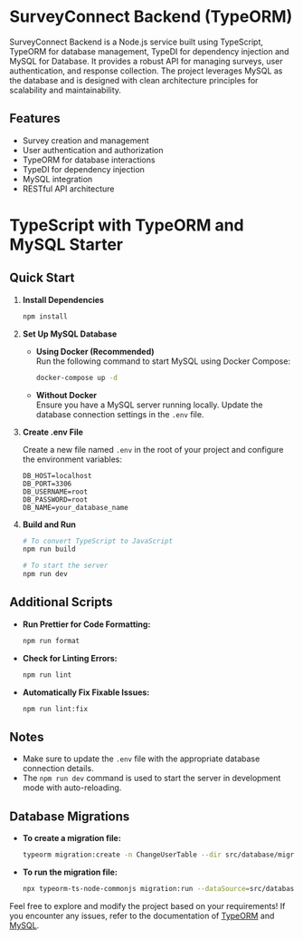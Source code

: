
# SurveyConnect Backend (TypeORM)

SurveyConnect Backend is a Node.js service built using TypeScript, TypeORM for database management, TypeDI for dependency injection and MySQL for Database. It provides a robust API for managing surveys, user authentication, and response collection. The project leverages MySQL as the database and is designed with clean architecture principles for scalability and maintainability.

## Features
- Survey creation and management
- User authentication and authorization
- TypeORM for database interactions
- TypeDI for dependency injection
- MySQL integration
- RESTful API architecture

# TypeScript with TypeORM and MySQL Starter

## Quick Start

1. **Install Dependencies**

   ```bash
   npm install
   ```

2. **Set Up MySQL Database**

   - **Using Docker (Recommended)**  
     Run the following command to start MySQL using Docker Compose:
     ```bash
     docker-compose up -d
     ```

   - **Without Docker**  
     Ensure you have a MySQL server running locally. Update the database connection settings in the `.env` file.

3. **Create .env File**

   Create a new file named `.env` in the root of your project and configure the environment variables:

   ```env
   DB_HOST=localhost
   DB_PORT=3306
   DB_USERNAME=root
   DB_PASSWORD=root
   DB_NAME=your_database_name
   ```

4. **Build and Run**

   ```bash
   # To convert TypeScript to JavaScript
   npm run build

   # To start the server
   npm run dev
   ```

## Additional Scripts

- **Run Prettier for Code Formatting:**
  ```bash
  npm run format
  ```

- **Check for Linting Errors:**
  ```bash
  npm run lint
  ```

- **Automatically Fix Fixable Issues:**
  ```bash
  npm run lint:fix
  ```

## Notes

- Make sure to update the `.env` file with the appropriate database connection details.
- The `npm run dev` command is used to start the server in development mode with auto-reloading.

## Database Migrations

- **To create a migration file:**
  ```bash
  typeorm migration:create -n ChangeUserTable --dir src/database/migrations
  ```

- **To run the migration file:**
  ```bash
  npx typeorm-ts-node-commonjs migration:run --dataSource=src/database/orm.config.ts
  ```

Feel free to explore and modify the project based on your requirements! If you encounter any issues, refer to the documentation of [TypeORM](https://typeorm.io) and [MySQL](https://dev.mysql.com/doc/).
